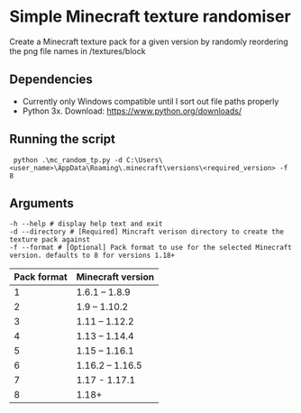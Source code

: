 # Simple Minecraft texture randomiser
Create a Minecraft texture pack for a given version by randomly reordering the png file names in /textures/block


## Dependencies 
* Currently only Windows compatible until I sort out file paths properly
* Python 3x. Download: https://www.python.org/downloads/

## Running the script
     python .\mc_random_tp.py -d C:\Users\<user_name>\AppData\Roaming\.minecraft\versions\<required_version> -f 8

## Arguments
    -h --help # display help text and exit
    -d --directory # [Required] Mincraft verison directory to create the texture pack against
    -f --format # [Optional] Pack format to use for the selected Minecraft version. defaults to 8 for versions 1.18+

| Pack format | Minecraft version |
|-------------|-------------------|
| 1	          | 1.6.1 – 1.8.9     |
| 2	          | 1.9 – 1.10.2      |
| 3	          | 1.11 – 1.12.2     |
| 4	          | 1.13 – 1.14.4     |
| 5	          | 1.15 – 1.16.1     |
| 6	          | 1.16.2 – 1.16.5   |
| 7	          | 1.17 - 1.17.1     |
| 8	          | 1.18+             |